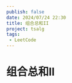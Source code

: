 ```yaml
---
publish: false
date: 2024/07/24 22:30
title: 组合总和II
project: tsalg
tags:
 - LeetCode
---
```


# 组合总和II
